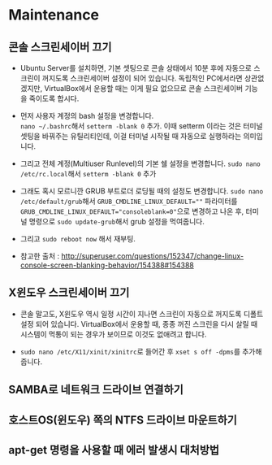 # Maintenance


## 콘솔 스크린세이버 끄기

* Ubuntu Server를 설치하면, 기본 셋팅으로 콘솔 상태에서 10분 후에 자동으로 스크린이 꺼지도록 스크린세이버 설정이 되어 있습니다.  독립적인 PC에서라면 상관없겠지만, VirtualBox에서 운용할 때는 이게 필요 없으므로 콘솔 스크린세이버 기능을 죽이도록 합시다.

* 먼저 사용자 계정의 bash 설정을 변경합니다.	
`nano ~/.bashrc`해서 `setterm -blank 0` 추가.  이때 setterm 이라는 것은 터미널 셋팅을 바꿔주는 유틸리티인데, 이걸 터미널 시작될 때 자동으로 실행하라는 의미입니다.

* 그리고 전체 계정(Multiuser Runlevel)의 기본 쉘 설정을 변경합니다.
`sudo nano /etc/rc.local`해서 `setterm -blank 0` 추가

* 그래도 혹시 모르니깐 GRUB 부트로더 로딩될 때의 설정도 변경합니다.
`sudo nano /etc/default/grub`해서 `GRUB_CMDLINE_LINUX_DEFAULT=""` 파라미터를 `GRUB_CMDLINE_LINUX_DEFAULT="consoleblank=0"`으로 변경하고 나온 후, 터미널 명령으로 `sudo update-grub`해서 grub 설정을 먹여줍니다.

* 그리고 `sudo reboot now` 해서 재부팅.

* 참고한 출처 : http://superuser.com/questions/152347/change-linux-console-screen-blanking-behavior/154388#154388


## X윈도우 스크린세이버 끄기

* 콘솔 말고도, X윈도우 역시 일정 시간이 지나면 스크린이 자동으로 꺼지도록 디폴트 설정 되어 있습니다.  VirtualBox에서 운용할 때, 종종 꺼진 스크린을 다시 살릴 때 시스템이 먹통이 되는 경우가 보이므로 이것도 없애려고 합니다.

* `sudo nano /etc/X11/xinit/xinitrc`로 들어간 후 `xset s off -dpms`를 추가해 줍니다.



## SAMBA로 네트워크 드라이브 연결하기

## 호스트OS(윈도우) 쪽의 NTFS 드라이브 마운트하기

## apt-get 명령을 사용할 때 에러 발생시 대처방법
